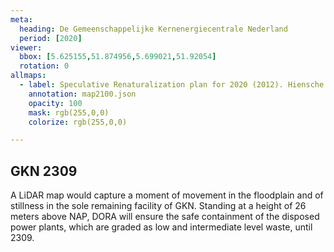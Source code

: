 ```yaml
---
meta:
  heading: De Gemeenschappelijke Kernenergiecentrale Nederland
  period: [2020]
viewer:
  bbox: [5.625155,51.874956,5.699021,51.92054]
  rotation: 0
allmaps:
  - label: Speculative Renaturalization plan for 2020 (2012). Hiensche Waarden. 2023. 420x240 mm. Scale 1:10000. The Berlage. Based on Intervention plan, floodplain improvement. Afferdense and Deest Waarden. 2012. Scale 1:2500. Rijkswaterstaat.
    annotation: map2100.json
    opacity: 100
    mask: rgb(255,0,0)
    colorize: rgb(255,0,0)

---
```


## GKN 2309

A LiDAR map would capture a moment of movement in the floodplain and of stillness in the sole remaining facility of GKN. Standing at a height of 26 meters above NAP, DORA will ensure the safe containment of the disposed power plants, which are graded as low and intermediate level waste, until 2309.
